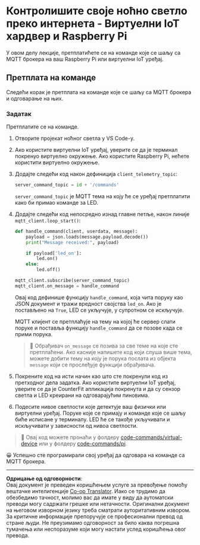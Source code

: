 <!--
CO_OP_TRANSLATOR_METADATA:
{
  "original_hash": "c527ce85d69b1a3875366ec61cbed8aa",
  "translation_date": "2025-08-28T13:52:26+00:00",
  "source_file": "1-getting-started/lessons/4-connect-internet/single-board-computer-commands.md",
  "language_code": "sr"
}
-->
# Контролишите своје ноћно светло преко интернета - Виртуелни IoT хардвер и Raspberry Pi

У овом делу лекције, претплатићете се на команде које се шаљу са MQTT брокера на ваш Raspberry Pi или виртуелни IoT уређај.

## Претплата на команде

Следећи корак је претплата на команде које се шаљу са MQTT брокера и одговарање на њих.

### Задатак

Претплатите се на команде.

1. Отворите пројекат ноћног светла у VS Code-у.

1. Ако користите виртуелни IoT уређај, уверите се да је терминал покренуо виртуелно окружење. Ако користите Raspberry Pi, нећете користити виртуелно окружење.

1. Додајте следећи код након дефиниција `client_telemetry_topic`:

    ```python
    server_command_topic = id + '/commands'
    ```

    `server_command_topic` је MQTT тема на коју ће се уређај претплатити како би примао команде за LED.

1. Додајте следећи код непосредно изнад главне петље, након линије `mqtt_client.loop_start()`:

    ```python
    def handle_command(client, userdata, message):
        payload = json.loads(message.payload.decode())
        print("Message received:", payload)
    
        if payload['led_on']:
            led.on()
        else:
            led.off()
    
    mqtt_client.subscribe(server_command_topic)
    mqtt_client.on_message = handle_command
    ```

    Овај код дефинише функцију `handle_command`, која чита поруку као JSON документ и тражи вредност својства `led_on`. Ако је постављено на `True`, LED се укључује, у супротном се искључује.

    MQTT клијент се претплаћује на тему на којој ће сервер слати поруке и поставља функцију `handle_command` да се позове када се прими порука.

    > 💁 Обрађивач `on_message` се позива за све теме на које сте претплаћени. Ако касније напишете код који слуша више тема, можете добити тему на коју је порука послата из објекта `message` који се прослеђује функцији обрађивача.

1. Покрените код на исти начин као што сте покренули код из претходног дела задатка. Ако користите виртуелни IoT уређај, уверите се да је CounterFit апликација покренута и да су сензор светла и LED креирани на одговарајућим пиновима.

1. Подесите нивое светлости које детектује ваш физички или виртуелни уређај. Поруке које се примају и команде које се шаљу биће исписане у терминалу. LED ће се такође укључивати и искључивати у зависности од нивоа светлости.

> 💁 Овај код можете пронаћи у фолдеру [code-commands/virtual-device](../../../../../1-getting-started/lessons/4-connect-internet/code-commands/virtual-device) или у фолдеру [code-commands/pi](../../../../../1-getting-started/lessons/4-connect-internet/code-commands/pi).

😀 Успешно сте програмирали свој уређај да одговара на команде са MQTT брокера.

---

**Одрицање од одговорности**:  
Овај документ је преведен коришћењем услуге за превођење помоћу вештачке интелигенције [Co-op Translator](https://github.com/Azure/co-op-translator). Иако се трудимо да обезбедимо тачност, молимо вас да имате у виду да аутоматски преводи могу садржати грешке или нетачности. Оригинални документ на његовом изворном језику треба сматрати ауторитативним извором. За критичне информације препоручује се професионални превод од стране људи. Не преузимамо одговорност за било каква погрешна тумачења или неспоразуме који могу настати услед коришћења овог превода.